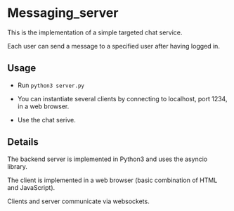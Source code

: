 # Messaging_server

This is the implementation of a simple targeted chat service.

Each user can send a message to a specified user after having logged in.

## Usage

- Run `python3 server.py`

- You can instantiate several clients by connecting to localhost, port 1234, in a web browser.

- Use the chat serive.

## Details

The backend server is implemented in Python3 and uses the asyncio library.

The client is implemented in a web browser (basic combination of HTML and JavaScript).

Clients and server communicate via websockets.
